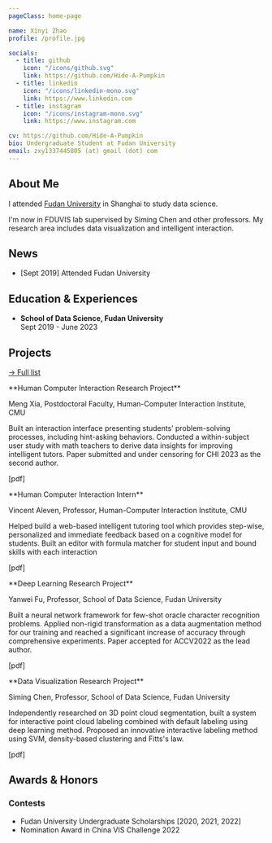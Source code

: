 ```yaml
---
pageClass: home-page

name: Xinyi Zhao
profile: /profile.jpg

socials:
  - title: github
    icon: "/icons/github.svg"
    link: https://github.com/Hide-A-Pumpkin
  - title: linkedin
    icon: "/icons/linkedin-mono.svg"
    link: https://www.linkedin.com
  - title: instagram
    icon: "/icons/instagram-mono.svg"
    link: https://www.instagram.com

cv: https://github.com/Hide-A-Pumpkin
bio: Undergraduate Student at Fudan University
email: zxy1337445805 (at) gmail (dot) com
---
```


<ProfileSection :frontmatter="$page.frontmatter" />

## About Me

I attended [Fudan University](https://www.fudan.edu.cn/) in Shanghai to study data science.

I'm now in FDUVIS lab supervised by Siming Chen and other professors. My research area includes data visualization and intelligent interaction.


## News

- [Sept 2019] Attended Fudan University


## Education & Experiences

- **School of Data Science, Fudan University** <br/>
Sept 2019 - June 2023


## Projects


[→ Full list](/projects/)

<ProjectCard image="/projects/1.png" hideBorder=true>
**Human Computer Interaction Research Project**

 Meng Xia, Postdoctoral Faculty, Human-Computer Interaction Institute, CMU
 
 Built an interaction interface presenting students’ problem-solving processes, including hint-asking behaviors.
 Conducted a within-subject user study with math teachers to derive data insights for improving intelligent tutors.
 Paper submitted and under censoring for CHI 2023 as the second author.

[pdf]

</ProjectCard>

<ProjectCard image="/projects/1.png" hideBorder=true>
**Human Computer Interaction Intern**

  Vincent Aleven, Professor, Human-Computer Interaction Institute, CMU
 
  Helped build a web-based intelligent tutoring tool which provides step-wise, personalized and immediate feedback based on a cognitive model for students.
  Built an editor with formula matcher for student input and bound skills with each interaction

[pdf]

</ProjectCard>

<ProjectCard image="/projects/1.png" hideBorder=true>
**Deep Learning Research Project**

  Yanwei Fu, Professor, School of Data Science, Fudan University
 
  Built a neural network framework for few-shot oracle character recognition problems.
  Applied non-rigid transformation as a data augmentation method for our training and reached a significant increase of accuracy through comprehensive experiments.
  Paper accepted for ACCV2022 as the lead author.

[pdf]

</ProjectCard>

<ProjectCard image="/projects/1.png" hideBorder=true>
**Data Visualization Research Project**

  Siming Chen, Professor, School of Data Science, Fudan University
 
  Independently researched on 3D point cloud segmentation, built a system for interactive point cloud labeling combined with default labeling using deep learning method.
  Proposed an innovative interactive labeling method using SVM, density-based clustering and Fitts's law.

[pdf]

</ProjectCard>


## Awards & Honors

### Contests
- Fudan University Undergraduate Scholarships [2020, 2021, 2022]
- Nomination Award in China VIS Challenge 2022

<!-- Custom style for this page -->

<style lang="stylus">

.theme-container.home-page .page
  font-size 14px
  font-family "lucida grande", "lucida sans unicode", lucida, "Helvetica Neue", Helvetica, Arial, sans-serif;
  p
    margin 0 0 0.5rem
  p, ul, ol
    line-height normal
  a
    font-weight normal
  .theme-default-content:not(.custom) > h2
    margin-bottom 0.5rem
  .theme-default-content:not(.custom) > h2:first-child + p
    margin-top 0.5rem
  .theme-default-content:not(.custom) > h3
    padding-top 4rem

  /* Override */
  .md-card
    margin-top 0.5em
    .card-image
      padding 0.2rem
      img
        max-width 120px
        max-height 120px
    .card-content p
      -webkit-margin-after 0.2em

@media (max-width: 419px)
  .theme-container.home-page .page
    p, ul, ol
      line-height 1.5

    .md-card
      .card-image
        img 
          width 100%
          max-width 400px

</style>
